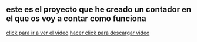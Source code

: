 ## este es el proyecto que he creado un contador en el que os voy a contar como funciona
[click para ir a ver el video](https://youtu.be/qWCt_yxnsVc)
[hacer click para descargar video](https://github.com/darkrayo97/microbit/blob/232d4db84219437564ef2c186849c7aabcdad189/bb.mp4)
